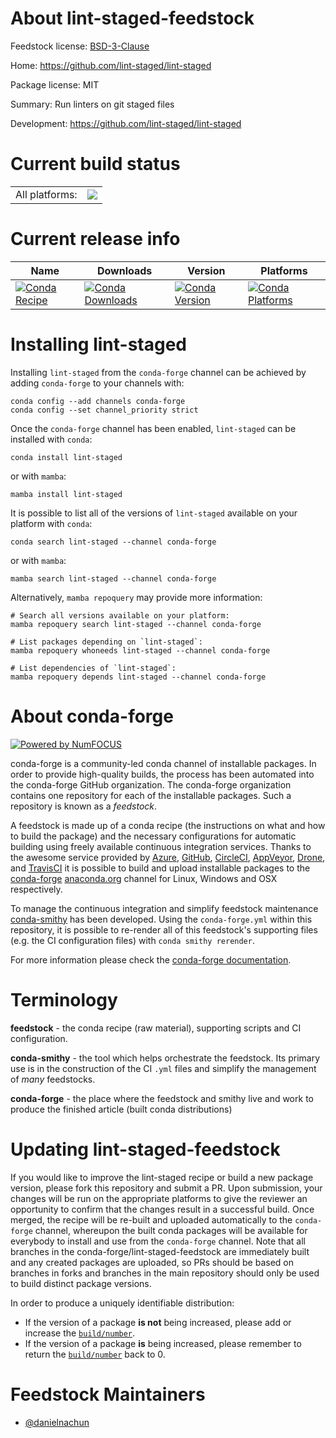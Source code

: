 About lint-staged-feedstock
===========================

Feedstock license: [BSD-3-Clause](https://github.com/conda-forge/lint-staged-feedstock/blob/main/LICENSE.txt)

Home: https://github.com/lint-staged/lint-staged

Package license: MIT

Summary: Run linters on git staged files

Development: https://github.com/lint-staged/lint-staged

Current build status
====================


<table><tr><td>All platforms:</td>
    <td>
      <a href="https://dev.azure.com/conda-forge/feedstock-builds/_build/latest?definitionId=24276&branchName=main">
        <img src="https://dev.azure.com/conda-forge/feedstock-builds/_apis/build/status/lint-staged-feedstock?branchName=main">
      </a>
    </td>
  </tr>
</table>

Current release info
====================

| Name | Downloads | Version | Platforms |
| --- | --- | --- | --- |
| [![Conda Recipe](https://img.shields.io/badge/recipe-lint--staged-green.svg)](https://anaconda.org/conda-forge/lint-staged) | [![Conda Downloads](https://img.shields.io/conda/dn/conda-forge/lint-staged.svg)](https://anaconda.org/conda-forge/lint-staged) | [![Conda Version](https://img.shields.io/conda/vn/conda-forge/lint-staged.svg)](https://anaconda.org/conda-forge/lint-staged) | [![Conda Platforms](https://img.shields.io/conda/pn/conda-forge/lint-staged.svg)](https://anaconda.org/conda-forge/lint-staged) |

Installing lint-staged
======================

Installing `lint-staged` from the `conda-forge` channel can be achieved by adding `conda-forge` to your channels with:

```
conda config --add channels conda-forge
conda config --set channel_priority strict
```

Once the `conda-forge` channel has been enabled, `lint-staged` can be installed with `conda`:

```
conda install lint-staged
```

or with `mamba`:

```
mamba install lint-staged
```

It is possible to list all of the versions of `lint-staged` available on your platform with `conda`:

```
conda search lint-staged --channel conda-forge
```

or with `mamba`:

```
mamba search lint-staged --channel conda-forge
```

Alternatively, `mamba repoquery` may provide more information:

```
# Search all versions available on your platform:
mamba repoquery search lint-staged --channel conda-forge

# List packages depending on `lint-staged`:
mamba repoquery whoneeds lint-staged --channel conda-forge

# List dependencies of `lint-staged`:
mamba repoquery depends lint-staged --channel conda-forge
```


About conda-forge
=================

[![Powered by
NumFOCUS](https://img.shields.io/badge/powered%20by-NumFOCUS-orange.svg?style=flat&colorA=E1523D&colorB=007D8A)](https://numfocus.org)

conda-forge is a community-led conda channel of installable packages.
In order to provide high-quality builds, the process has been automated into the
conda-forge GitHub organization. The conda-forge organization contains one repository
for each of the installable packages. Such a repository is known as a *feedstock*.

A feedstock is made up of a conda recipe (the instructions on what and how to build
the package) and the necessary configurations for automatic building using freely
available continuous integration services. Thanks to the awesome service provided by
[Azure](https://azure.microsoft.com/en-us/services/devops/), [GitHub](https://github.com/),
[CircleCI](https://circleci.com/), [AppVeyor](https://www.appveyor.com/),
[Drone](https://cloud.drone.io/welcome), and [TravisCI](https://travis-ci.com/)
it is possible to build and upload installable packages to the
[conda-forge](https://anaconda.org/conda-forge) [anaconda.org](https://anaconda.org/)
channel for Linux, Windows and OSX respectively.

To manage the continuous integration and simplify feedstock maintenance
[conda-smithy](https://github.com/conda-forge/conda-smithy) has been developed.
Using the ``conda-forge.yml`` within this repository, it is possible to re-render all of
this feedstock's supporting files (e.g. the CI configuration files) with ``conda smithy rerender``.

For more information please check the [conda-forge documentation](https://conda-forge.org/docs/).

Terminology
===========

**feedstock** - the conda recipe (raw material), supporting scripts and CI configuration.

**conda-smithy** - the tool which helps orchestrate the feedstock.
                   Its primary use is in the construction of the CI ``.yml`` files
                   and simplify the management of *many* feedstocks.

**conda-forge** - the place where the feedstock and smithy live and work to
                  produce the finished article (built conda distributions)


Updating lint-staged-feedstock
==============================

If you would like to improve the lint-staged recipe or build a new
package version, please fork this repository and submit a PR. Upon submission,
your changes will be run on the appropriate platforms to give the reviewer an
opportunity to confirm that the changes result in a successful build. Once
merged, the recipe will be re-built and uploaded automatically to the
`conda-forge` channel, whereupon the built conda packages will be available for
everybody to install and use from the `conda-forge` channel.
Note that all branches in the conda-forge/lint-staged-feedstock are
immediately built and any created packages are uploaded, so PRs should be based
on branches in forks and branches in the main repository should only be used to
build distinct package versions.

In order to produce a uniquely identifiable distribution:
 * If the version of a package **is not** being increased, please add or increase
   the [``build/number``](https://docs.conda.io/projects/conda-build/en/latest/resources/define-metadata.html#build-number-and-string).
 * If the version of a package **is** being increased, please remember to return
   the [``build/number``](https://docs.conda.io/projects/conda-build/en/latest/resources/define-metadata.html#build-number-and-string)
   back to 0.

Feedstock Maintainers
=====================

* [@danielnachun](https://github.com/danielnachun/)

